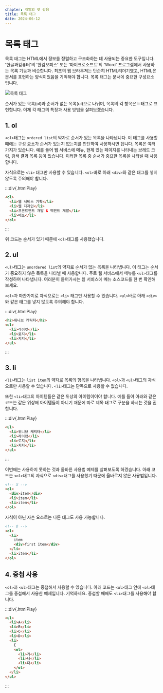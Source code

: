 ```yaml
---
chapter: 개발의 첫 걸음
title: 목록 태그
date: 2024-06-12
---
```


# 목록 태그

목록 태그는 HTML에서 정보를 정렬하고 구조화하는 데 사용되는 중요한 도구입니다. '한글과컴퓨터'의 '한컴오피스' 또는 '마이크로소프트'의 'Word' 프로그램에서 사용하는 목록 기능과 비슷합니다. 최초의 웹 브라우저는 단순히 HTML리더기였고, HTML은 문서를 표현하는 양식이었음을 기억해야 합니다. 목록 태그는 문서에 중요한 구성요소 입니다.

![목록 태그](/images/basecamp-html-css/chapter01/01-9.png)

순서가 있는 목록(ol)과 순서가 없는 목록(ul)으로 나뉘며, 목록의 각 항목은 li 태그로 표현합니다. 이제 각 태그의 특징과 사용 방법을 살펴보겠습니다.

## 1. ol

`<ol>`태그는 `ordered list`의 약자로 순서가 있는 목록을 나타냅니다. 이 태그를 사용할 때에는 구성 요소가 순서가 있는지 없는지를 판단하여 사용하시면 됩니다. 목록은 여러가지가 있습니다. 예를 들어 웹 서비스에 메뉴, 현제 있는 페이지를 나타내는 브레드 크럼, 검색 결과 목록 등이 있습니다. 이러한 목록 중 순서가 중요한 목록을 나타낼 때 사용합니다.

자식으로는 `<li>` 태그만 사용할 수 있습니다. `<ol>`바로 아래 `<div>`와 같은 태그를 넣지 않도록 주의해야 합니다.

:::div{.htmlPlay}

```html
<ol>
  <li>웹 서비스 기획</li>
  <li>웹 디자인</li>
  <li>프론트엔드 개발 & 백엔드 개발</li>
  <li>배포</li>
</ol>
```

:::

위 코드는 순서가 있기 때문에 `<ol>`태그를 사용했습니다.

## 2. ul

`<ul>`태그는 `unordered list`의 약자로 순서가 없는 목록을 나타냅니다. 이 태그는 순서가 중요하지 않은 목록을 나타낼 때 사용합니다. 주로 웹 서비스에서 메뉴를 `<ul>`태그를 작성하여 나타냅니다. 여러분이 들어가시는 웹 서비스에 메뉴 소스코드를 한 번 확인해보세요.

`<ol>`과 마찬가지로 자식으로는 `<li>` 태그만 사용할 수 있습니다. `<ul>`바로 아래 `<div>`와 같은 태그를 넣지 않도록 주의해야 합니다.

:::div{.htmlPlay}

```html
<h2>위니브 캐릭터</h2>
<ul>
  <li>라이캣</li>
  <li>로지</li>
  <li>지지</li>
</ul>
```

:::

## 3. li

`<li>`태그는 `list item`의 약자로 목록의 항목을 나타냅니다. `<ol>`과 `<ul>`태그의 자식으로만 사용할 수 있습니다. `<li>`태그는 단독으로 사용할 수 없습니다.

또한 `<li>`태그의 아이템들은 같은 위상의 아이템이어야 합니다. 예를 들어 아래와 같은 코드는 같은 위상에 아이템들이 아니기 때문에 따로 제목 태그로 구분을 하시는 것을 권합니다.

:::div{.htmlPlay}

```html
<ul>
  <li>위니브 캐릭터</li>
  <li>라이캣</li>
  <li>로지</li>
  <li>지지</li>
</ul>
```

:::

이번에는 사용하지 못하는 것과 올바른 사용법 예제를 살펴보도록 하겠습니다. 아래 코드는 `<ol>`태그의 자식으로 `<div>`태그를 사용했기 때문에 올바르지 않은 사용법입니다.

```html
<!-- X -->
<ol>
  <div>item</div>
  <li>item</li>
  <li>item</li>
</ol>
```

자식이 아닌 자손 요소로는 다른 태그도 사용 가능합니다.

```html
<!-- O -->
<ol>
  <li>
    item
    <div>first item</div>
  </li>
  <li>item</li>
</ol>
```

## 4. 중첩 사용

`<ol>`과 `<ul>`태그는 중첩해서 사용할 수 있습니다. 아래 코드는 `<ul>`태그 안에 `<ol>`태그를 중첩해서 사용한 예제입니다. 기억하세요. 중첩할 때에도 `<li>`태그를 사용해야 합니다.

:::div{.htmlPlay}

```html
<ul>
  <li>A</li>
  <li>B</li>
  <li>C</li>
  <li>D</li>
  <li>
    E
    <ol>
      <li>가</li>
      <li>나</li>
      <li>다</li>
    </ol>
  </li>
</ul>
```

:::
